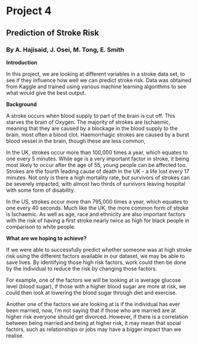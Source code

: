 # Project 4
## Prediction of Stroke Risk
### By A. Hajisaid, J. Osei, M. Tong, E. Smith

**Introduction**

In this project, we are looking at different variables in a stroke data set, to see if they influence how well we can predict stroke risk. Data was obtained from Kaggle and trained using various machine learning algorithms to see what would give the best output.

**Background**

A stroke occurs when blood supply to part of the brain is cut off. This starves the brain of Oxygen. The majority of strokes are Ischaemic, meaning that they are caused by a blockage in the blood supply to the brain, most often a blood clot. Haemorrhagic strokes are caused by a burst blood vessel in the brain, though these are less common,

In the UK, strokes occur more than 100,000 times a year, which equates to one every 5 minutes. While age is a very important factor in stroke, it being most likely to occur after the age of 55, young people can be affected too. Strokes are the fourth leading cause of death in the UK - a life lost every 17 minutes. Not only is there a high mortality rate, but survivors of strokes can be severely impacted, with almost two thirds of survivors leaving hospital with some form of disability.

In the US, strokes occur more than 795,000 times a year, which equates to one every 40 seconds. Much like the UK, the more common form of stroke is Ischaemic. As well as age, race and ethnicity are also important factors with the risk of having a first stroke nearly twice as high for black people in comparison to white people.

**What are we hoping to achieve?**

If we were able to successfully predict whether someone was at high stroke risk using the different factors available in our dataset, we may be able to save lives. By identifying those high risk factors, work could then be done by the individual to reduce the risk by changing those factors. 

For example, one of the factors we will be looking at is average glucose level (blood sugar), if those with a higher blood sugar are more at risk, we could then look at lowering the blood sugar through diet and exercise.

Another one of the factors we are looking at is if the individual has ever been married, now, I’m not saying that if those who are married are at higher risk everyone should get divorced. However, if there is a correlation between being married and being at higher risk, it may mean that social factors, such as relationships or jobs may have a bigger impact than we realise.



